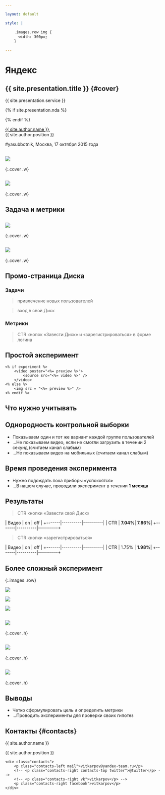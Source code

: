 ```yaml
---

layout: default

style: |

    .images.row img {
      width: 300px;
    }

---
```


# Яндекс

## **{{ site.presentation.title }}** {#cover}

<div class="s">
    <div class="service">{{ site.presentation.service }}</div>
</div>

{% if site.presentation.nda %}
<div class="nda"></div>
{% endif %}

<div class="info">
	<p class="author"><a href="{{ site.author.link }}">{{ site.author.name }}</a>, <br/> {{ site.author.position }}</p>
    <p class="author">#yasubbotnik, Москва, 17 октября 2015 года</p>
</div>

## ![](pictures/disk.png)
{:.cover .w}

## ![](pictures/disk-mini.png)
{:.cover .w}

## **Задача и метрики**

## ![](pictures/waterfall.jpg)
{:.cover .w}

## ![](pictures/agile.jpg)
{:.cover .w}

## Промо-страница Диска

### Задачи

> привлечение новых пользователей

> вход в свой Диск

### Метрики

> CTR кнопок «Завести Диск» и «зарегистрироваться» в форме логина

## Простой эксперимент

    <% if experiment %>
        <video poster="<%= preview %>">
            <source src="<%= video %>" />
        </video>
    <% else %>
        <img src = "<%= preview %>" />
    <% endif %>

## **Что нужно учитывать**

## Однородность контрольной выборки

* Показываем один и тот же вариант каждой группе пользователей
* ...Не показываем видео, если не смогли загрузить в течении 2 секунд (считаем канал слабым)
* ...Не показываем видео на мобильных (считаем канал слабым)

## Время проведения эксперимента

* Нужно подождать пока приборы «успокоятся»
* ...В нашем случае, проводили эксперимент в течении **1 месяца**

## Результаты

> CTR кнопки «Завести свой Диск»

| Видео | on       | off      |
+-------|----------|----------|
| CTR   | **7.04%**| **7.86%**|
+-------|----------|----------+

> CTR кнопки «зарегистрироваться»

| Видео | on       | off      |
+-------|----------|----------|
| CTR   | 1.75%    | **1.98%**|
+-------|----------|----------+

## Более сложный эксперимент
{:.images .row}

![](pictures/disk-mini.png)

![](pictures/disk-middle.png)

![](pictures/disk.png)

## ![](pictures/plot1.jpg)
{:.cover .h}

## ![](pictures/plot2.jpg)
{:.cover .h}

## ![](pictures/plot3.jpg)
{:.cover .h}

## Выводы

* Четко сформулировать цель и определить метрики
* ...Проводить эксперименты для проверки своих гипотез

## **Контакты** {#contacts}

<div class="info">
    <p class="author">{{ site.author.name }}</p>
    <p class="position">{{ site.author.position }}</p>

    <div class="contacts">
        <p class="contacts-left mail">vitkarpov@yandex-team.ru</p>
        <!-- <p class="contacts-right contacts-top twitter">@twitter</p> -->
        <!-- <p class="contacts-right vk">vitkarpov</p> -->
        <p class="contacts-right facebook">vitkarpov</p>
    </div>
</div>
